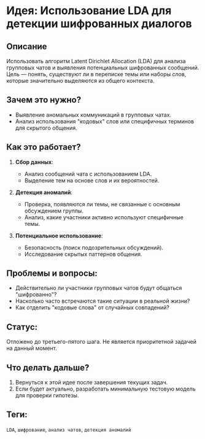 # Идея: Использование LDA для детекции шифрованных диалогов

## Описание
Использовать алгоритм Latent Dirichlet Allocation (LDA) для анализа групповых чатов и выявления потенциальных шифрованных сообщений. 
Цель — понять, существуют ли в переписке темы или наборы слов, которые значительно выделяются из общего контекста.

## Зачем это нужно?
- Выявление аномальных коммуникаций в групповых чатах.
- Анализ использования "кодовых" слов или специфичных терминов для скрытого общения.

## Как это работает?
1. **Сбор данных**:
   - Анализ сообщений чата с использованием LDA.
   - Выделение тем на основе слов и их вероятностей.
   
2. **Детекция аномалий**:
   - Проверка, появляются ли темы, не связанные с основным обсуждением группы.
   - Анализ, какие участники активно используют специфичные темы.

3. **Потенциальное использование**:
   - Безопасность (поиск подозрительных обсуждений).
   - Исследование скрытых паттернов общения.

## Проблемы и вопросы:
- Действительно ли участники групповых чатов будут общаться "шифрованно"?
- Насколько часто встречаются такие ситуации в реальной жизни?
- Как отделить "кодовые слова" от случайных совпадений?

## Статус:
Отложено до третьего-пятого шага. Не является приоритетной задачей на данный момент.

## Что делать дальше?
1. Вернуться к этой идее после завершения текущих задач.
2. Если будет актуально, разработать минимальную тестовую модель для проверки гипотезы.

## Теги:
`LDA`, `шифрование`, `анализ чатов`, `детекция аномалий`
